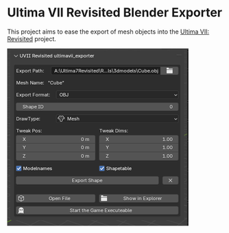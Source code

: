 # Ultima VII Revisited Blender Exporter
This project aims to ease the export of mesh objects into the [Ultima VII: Revisited](https://github.com/ViridianGames/U7Revisited) project.

![UVIIRV_Blender_Exporter](img/UVIIRV_Blender_Exporter.PNG)

